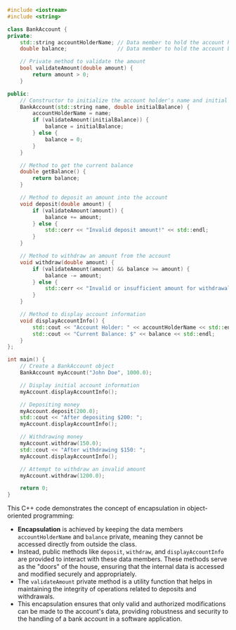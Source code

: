```cpp
#include <iostream>
#include <string>

class BankAccount {
private:
    std::string accountHolderName; // Data member to hold the account holder's name
    double balance;                // Data member to hold the account balance

    // Private method to validate the amount
    bool validateAmount(double amount) {
        return amount > 0;
    }

public:
    // Constructor to initialize the account holder's name and initial balance
    BankAccount(std::string name, double initialBalance) {
        accountHolderName = name;
        if (validateAmount(initialBalance)) {
            balance = initialBalance;
        } else {
            balance = 0;
        }
    }

    // Method to get the current balance
    double getBalance() {
        return balance;
    }

    // Method to deposit an amount into the account
    void deposit(double amount) {
        if (validateAmount(amount)) {
            balance += amount;
        } else {
            std::cerr << "Invalid deposit amount!" << std::endl;
        }
    }

    // Method to withdraw an amount from the account
    void withdraw(double amount) {
        if (validateAmount(amount) && balance >= amount) {
            balance -= amount;
        } else {
            std::cerr << "Invalid or insufficient amount for withdrawal!" << std::endl;
        }
    }

    // Method to display account information
    void displayAccountInfo() {
        std::cout << "Account Holder: " << accountHolderName << std::endl;
        std::cout << "Current Balance: $" << balance << std::endl;
    }
};

int main() {
    // Create a BankAccount object
    BankAccount myAccount("John Doe", 1000.0);

    // Display initial account information
    myAccount.displayAccountInfo();

    // Depositing money
    myAccount.deposit(200.0);
    std::cout << "After depositing $200: ";
    myAccount.displayAccountInfo();

    // Withdrawing money
    myAccount.withdraw(150.0);
    std::cout << "After withdrawing $150: ";
    myAccount.displayAccountInfo();

    // Attempt to withdraw an invalid amount
    myAccount.withdraw(1200.0);

    return 0;
}
```

This C++ code demonstrates the concept of encapsulation in object-oriented programming:
- **Encapsulation** is achieved by keeping the data members `accountHolderName` and `balance` private, meaning they cannot be accessed directly from outside the class.
- Instead, public methods like `deposit`, `withdraw`, and `displayAccountInfo` are provided to interact with these data members. These methods serve as the "doors" of the house, ensuring that the internal data is accessed and modified securely and appropriately.
- The `validateAmount` private method is a utility function that helps in maintaining the integrity of operations related to deposits and withdrawals.
- This encapsulation ensures that only valid and authorized modifications can be made to the account's data, providing robustness and security to the handling of a bank account in a software application.